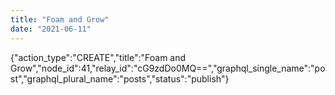 ```yaml
---
title: "Foam and Grow"
date: "2021-06-11"
---
```


{"action\_type":"CREATE","title":"Foam and Grow","node\_id":41,"relay\_id":"cG9zdDo0MQ==","graphql\_single\_name":"post","graphql\_plural\_name":"posts","status":"publish"}
